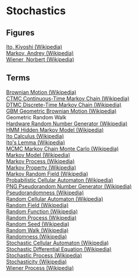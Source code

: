 # Stochastics

## Figures

[Ito, Kiyoshi (Wikipedia)](https://en.wikipedia.org/wiki/Kiyosi_Itô)<br>
[Markov, Andrey (Wikipedia)](https://en.wikipedia.org/wiki/Andrey_Markov)<br>
[Wiener, Norbert (Wikipedia)](https://en.wikipedia.org/wiki/Norbert_Wiener)<br>

## Terms

[Brownian Motion (Wikipedia)](https://en.wikipedia.org/wiki/Brownian_motion)<br>
[CTMC Continuous-Time Markov Chain (Wikipedia)](https://en.wikipedia.org/wiki/Continuous-time_Markov_chain)<br>
[DTMC Discrete-Time Markov Chain (Wikipedia)](https://en.wikipedia.org/wiki/Discrete-time_Markov_chain)<br>
[GBM Geometric Brownian Motion (Wikipedia)](https://en.wikipedia.org/wiki/Geometric_Brownian_motion)<br>
Geometric Random Walk<br>
[Hardware Random Number Generator (Wikipedia)](https://en.wikipedia.org/wiki/Hardware_random_number_generator)<br>
[HMM Hidden Markov Model (Wikipedia)](https://en.wikipedia.org/wiki/Hidden_Markov_model)<br>
[Ito Calculus (Wikipedia)](https://en.wikipedia.org/wiki/Itô_calculus)<br>
[Ito's Lemma (Wikipedia)](https://en.wikipedia.org/wiki/Itô%27s_lemma)<br>
[MCMC Markov Chain Monte Carlo (Wikipedia)](https://en.wikipedia.org/wiki/Markov_chain_Monte_Carlo)<br>
[Markov Model (Wikipedia)](https://en.wikipedia.org/wiki/Markov_model)<br>
[Markov Process (Wikipedia)](https://en.wikipedia.org/wiki/Markov_chain)<br>
[Markov Property (Wikipedia)](https://en.wikipedia.org/wiki/Markov_property)<br>
[Markov Random Field (Wikipedia)](https://en.wikipedia.org/wiki/Stochastic_cellular_automaton)<br>
[Probabilistic Cellular Automaton (Wikipedia)](https://en.wikipedia.org/wiki/Stochastic_cellular_automaton)<br>
[PNG Pseudorandom Number Generator (Wikipedia)](https://en.wikipedia.org/wiki/Pseudorandom_number_generator)<br>
[Pseudorandomness (Wikipedia)](https://en.wikipedia.org/wiki/Pseudorandomness)<br>
[Random Cellular Automaton (Wikipedia)](https://en.wikipedia.org/wiki/Stochastic_cellular_automaton)<br>
[Random Field (Wikipedia)](https://en.wikipedia.org/wiki/Random_field)<br>
[Random Function (Wikipedia)](https://en.wikipedia.org/wiki/Stochastic_process)<br>
[Random Process (Wikipedia)](https://en.wikipedia.org/wiki/Stochastic_process)<br>
[Random Seed (Wikipedia)](https://en.wikipedia.org/wiki/Random_seed)<br>
[Random Walk (Wikipedia)](https://en.wikipedia.org/wiki/Random_walk)<br>
[Randomness (Wikipedia)](https://en.wikipedia.org/wiki/Randomness)<br>
[Stochastic Cellular Automaton (Wikipedia)](https://en.wikipedia.org/wiki/Stochastic_cellular_automaton)<br>
[Stochastic Differential Equation (Wikipedia)](https://en.wikipedia.org/wiki/Stochastic_differential_equation)<br>
[Stochastic Process (Wikipedia)](https://en.wikipedia.org/wiki/Stochastic_process)<br>
[Stochasticity (Wikipedia)](https://en.wikipedia.org/wiki/Stochastic)<br>
[Wiener Process (Wikipedia)](https://en.wikipedia.org/wiki/Wiener_process)<br>
